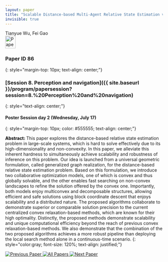 ```yaml
---
layout: paper
title: "Scalable Distance-based Multi-Agent Relative State Estimation via Block Multiconvex Optimization"
invisible: true
---
```

<div class="paper-authors">
<div class="paper-author-box">
    <div class="paper-author-name">Tianyue Wu, Fei Gao</div>
    <div class="paper-author-uni"></div>
</div>

</div><div class="paper-pdf">
                <div> <a href="https://enriquecoronadozu.github.io/rssproceedings2024/rss20/p086.pdf"><img src="{{ site.baseurl }}/images/paper_link.png" alt="Paper Website" width = "33"  height = "40"/></a> </div>
                </div>

### Paper ID 86
{: style="margin-top: 10px; text-align: center;"}

### [Session 8. Perception and navigation]({{ site.baseurl }}/program/papersession?session=8.%20Perception%20and%20navigation)
{: style="text-align: center;"}

#### Poster Session day 2 (Wednesday, July 17)
{: style="margin-top: 10px; color: #555555; text-align: center;"}

<b style="color: black;">Abstract: </b>This paper explores the distance-based relative state estimation problem in large-scale systems, which is hard to solve effectively due to its high-dimensionality and non-convexity. In this paper, we alleviate this inherent hardness to simultaneously achieve scalability and robustness of inference on this problem. Our idea is launched from a universal geometric formulation, called generalized graph realization, for the distance-based relative state estimation problem. Based on this formulation, we introduce two collaborative optimization models, one of which is convex and thus globally solvable, and the other enables fast searching on non-convex landscapes to refine the solution offered by the convex one. Importantly, both models enjoy multiconvex and decomposable structures, allowing efficient and safe solutions using block coordinate descent that enjoys scalability and a distributed nature. The proposed algorithms collaborate to demonstrate superior or comparable solution precision to the current centralized convex relaxation-based methods, which are known for their high optimality. Distinctly, the proposed methods demonstrate scalability and unique computational efficiency beyond the reach of previous convex relaxation-based methods. We also demonstrate that the combination of the two proposed algorithms achieves a more robust pipeline than deploying the local search method alone in a continuous-time scenario.
{: style="color:gray; font-size: 120%; text-align: justified;"}


<div class="paper-menu">
<a href="{{ site.baseurl }}/program/papers/085/"> <img src="{{ site.baseurl }}/images/previous_paper_icon.png" alt="Previous Paper" title="Previous Paper"/> </a>
<a href="{{ site.baseurl }}/program/papers"><img src="{{ site.baseurl }}/images/overview_icon.png" alt="All Papers" title="All Papers"/> </a>
<a href="{{ site.baseurl }}/program/papers/087/"> <img src="{{ site.baseurl }}/images/next_paper_icon.png" alt="Next Paper" title="Next Paper"/> </a>

</div>
